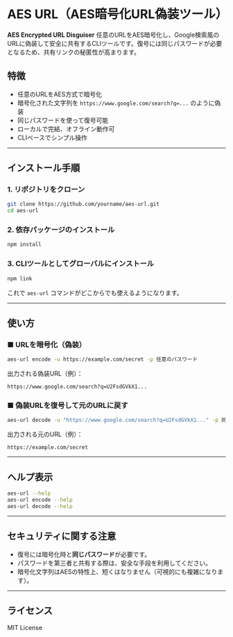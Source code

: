 # AES URL（AES暗号化URL偽装ツール）

**AES Encrypted URL Disguiser**
任意のURLをAES暗号化し、Google検索風のURLに偽装して安全に共有するCLIツールです。復号には同じパスワードが必要となるため、共有リンクの秘匿性が高まります。

## 特徴

- 任意のURLをAES方式で暗号化
- 暗号化された文字列を `https://www.google.com/search?q=...` のように偽装
- 同じパスワードを使って復号可能
- ローカルで完結、オフライン動作可
- CLIベースでシンプル操作

---

## インストール手順

### 1. リポジトリをクローン

```bash
git clone https://github.com/yourname/aes-url.git
cd aes-url
````

### 2. 依存パッケージのインストール

```bash
npm install
```

### 3. CLIツールとしてグローバルにインストール

```bash
npm link
```

これで `aes-url` コマンドがどこからでも使えるようになります。

---

## 使い方

### ■ URLを暗号化（偽装）

```bash
aes-url encode -u https://example.com/secret -p 任意のパスワード
```

出力される偽装URL（例）：

```
https://www.google.com/search?q=U2FsdGVkX1...
```

### ■ 偽装URLを復号して元のURLに戻す

```bash
aes-url decode -u "https://www.google.com/search?q=U2FsdGVkX1..." -p 同じパスワード
```

出力される元のURL（例）：

```
https://example.com/secret
```

---

## ヘルプ表示

```bash
aes-url --help
aes-url encode --help
aes-url decode --help
```

---

## セキュリティに関する注意

* 復号には暗号化時と**同じパスワード**が必要です。
* パスワードを第三者と共有する際は、安全な手段を利用してください。
* 暗号化文字列はAESの特性上、短くはなりません（可視的にも複雑になります）。

---

## ライセンス

MIT License